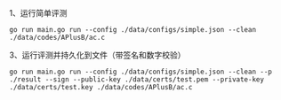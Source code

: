 1、运行简单评测

```go run main.go run --config ./data/configs/simple.json --clean ./data/codes/APlusB/ac.c```

3、运行评测并持久化到文件（带签名和数字校验）

```go run main.go run --config ./data/configs/simple.json --clean --p ./result --sign --public-key ./data/certs/test.pem --private-key ./data/certs/test.key ./data/codes/APlusB/ac.c```